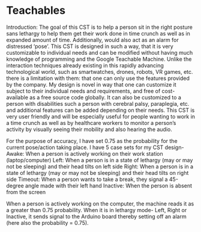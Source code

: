 # Teachables

Introduction:
The goal of this CST is to help a person sit in the right posture sans lethargy to help them get their work done in time crunch as well as in expanded amount of time. Additionally, would also act as an alarm for distressed ‘pose’. This CST is designed in such a way, that it is very customizable to individual needs and can be modified without having much knowledge of programming and the Google Teachable Machine. Unlike the interaction techniques already existing in this rapidly advancing technological world, such as smartwatches, drones, robots, VR games, etc. there is a limitation with them: that one can only use the features provided by the company. My design is novel in way that one can customize it subject to their individual needs and requirements, and free of cost- available as a free source code globally. It can also be customized to a person with disabilities such a person with cerebral palsy, paraplegia, etc. and additional features can be added depending on their needs. This CST is very user friendly and will be especially useful for people wanting to work in a time crunch as well as by healthcare workers to monitor a person’s activity by visually seeing their mobility and also hearing the audio.


For the purpose of accuracy, I have set 0.75 as the probability for the current pose/action taking place. I have 5 case sets for my CST design-
Awake: When a person is actively working on their work station (laptop/computer)
Left: When a person is in a state of lethargy (may or may not be sleeping) and their head tilts on left side
Right: When a person is in a state of lethargy (may or may not be sleeping) and their head tilts on right side
Timeout: When a person wants to take a break, they signal a 45-degree angle made with their left hand
Inactive: When the person is absent from the screen


When a person is actively working on the computer, the machine reads it as a greater than 0.75 probability. When it is in lethargy mode- Left, Right or Inactive, it sends signal to the Arduino board thereby setting off an alarm (here also the probability = 0.75).
